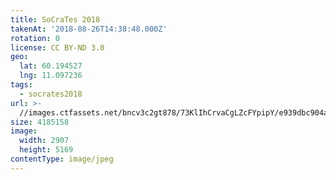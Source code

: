 ```yaml
---
title: SoCraTes 2018
takenAt: '2018-08-26T14:38:48.000Z'
rotation: 0
license: CC BY-ND 3.0
geo:
  lat: 60.194527
  lng: 11.097236
tags:
  - socrates2018
url: >-
  //images.ctfassets.net/bncv3c2gt878/73KlIhCrvaCgLZcFYpipY/e939dbc904a89d46d6f7418ebb2ef67c/socrates-2018_30536184198_o
size: 4185158
image:
  width: 2907
  height: 5169
contentType: image/jpeg
---
```


